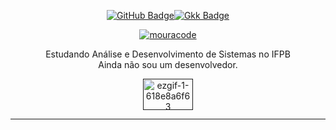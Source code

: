 <p align="center">
  <a href="https://github.com/MouraSL"><img src="https://img.shields.io/badge/GitHub-0D1282?style=for-the-badge&logo=github&logoColor=white" alt="GitHub Badge"></a><a href="https://github.com/salatiellv"><img src="https://img.shields.io/badge/LEVISL-B31312?style=for-the-badge&logo=&logoColor=white" alt="Gkk Badge"></a>
</p>

<p align="center">
  <a href="https://github.com/anuraghazra/github-readme-stats">
    <img src="https://github-readme-stats.vercel.app/api/top-langs/?username=sllevi&hide=html&layout=normal&theme=transparent&bg_color=30,0D1282,B31312&text_color=FFF&title_color=FFF&border_color=111" alt="mouracode">
  </a>
</p>

<p align="center">Estudando Análise e Desenvolvimento de Sistemas no IFPB<br/>Ainda não sou um desenvolvedor.</p>

<p align="center">
  <a href="">
    <img src="https://hosting.photobucket.com/albums/ee111/TheGreatBone235/300_police_20car_20lights_20on.gif" alt="ezgif-1-618e8a6f63" border="0" width="80" height="50">
  </a>
</p>

---

